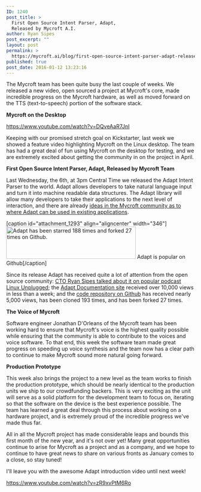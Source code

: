 ```yaml
---
ID: 1240
post_title: >
  First Open Source Intent Parser, Adapt,
  Released by Mycroft A.I.
author: Ryan Sipes
post_excerpt: ""
layout: post
permalink: >
  https://mycroft.ai/blog/first-open-source-intent-parser-adapt-released-mycroft/
published: true
post_date: 2016-01-12 13:23:16
---
```

The Mycroft team has been quite busy the last couple of weeks. We released a new video, open sourced a project at Mycroft's core, made incredible progress on the Mycroft hardware, as well as moved forward on the TTS (text-to-speech) portion of the software stack.

<strong>Mycroft on the Desktop</strong>

https://www.youtube.com/watch?v=DQveAaR7JnI

Keeping with our promised stretch goal on Kickstarter, last week we showed a feature video highlighting Mycroft on the Linux desktop. The team has had a great deal of fun using Mycroft on the desktop for testing, and we are extremely excited about getting the community in on the project in April.

<strong>First Open Source Intent Parser, Adapt, Released by Mycroft Team</strong>

Last Wednesday, the 6th, at 3pm Central Time we released the Adapt Intent Parser to the world. Adapt allows developers to take natural language input and turn it into machine readable data structures. The Adapt library will allow many developers to take their applications to the next level of interaction, and there are already <a href="https://community.mycroft.ai/t/lets-make-an-irc-bot">ideas in the Mycroft community as to where Adapt can be used in existing applications</a>.

[caption id="attachment_1293" align="aligncenter" width="346"]<a href="https://mycroft.ai/wp-content/uploads/2016/01/adapt_popular.png" rel="attachment wp-att-1293"><img class="size-full wp-image-1293" src="https://mycroft.ai/wp-content/uploads/2016/01/adapt_popular.png" alt="Adapt has been starred 188 times and forked 27 times on Github." width="346" height="86" /></a> Adapt is popular on Github[/caption]

Since its release Adapt has received quite a lot of attention from the open source community: <a href="http://www.jupiterbroadcasting.com/92356/mycroft-action-show-lup-126/">CTO Ryan Sipes talked about it on popular podcast Linux Unplugged</a>; the <a href="https://adapt.mycroft.ai">Adapt Documentation site</a> received over 10,000 views in less than a week; and the <a href="https://github.com/MycroftAI/adapt">code repository on Github</a> has received nearly 5,000 views, has been cloned 193 times, and has been forked 27 times.

<strong>The Voice of Mycroft</strong>

Software engineer Jonathan D'Orleans of the Mycroft team has been working hard to ensure that Mycroft's voice is the highest quality possible while ensuring that the community is able to contribute to the voices and voice software. To that end, this week the software team made great progress on speeding up voice synthesis and the team now has a clear path to continue to make Mycroft sound more natural going forward.

<strong>Production Prototype</strong>

This week also brings the project to a new level as the team works to finish the production prototype, which should be nearly identical to the production units we ship to our crowdfunding backers. This is very exciting as the unit will serve as a solid platform for the development team to focus on, iterating so that the software on the device is the best experience possible. The team has learned a great deal through this process about working on a hardware project, and is extremely proud of the incredible progress we've made thus far.

All in all the Mycroft project has made considerable leaps and bounds this first month of the new year, and it's not over yet! Many great opportunities continue to arise for Mycroft as a project and as a company, and we hope to continue to have great news to share on various fronts as January comes to a close, so stay tuned!

I'll leave you with the awesome Adapt introduction video until next week!

https://www.youtube.com/watch?v=zR9xvPtM6Ro